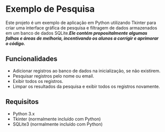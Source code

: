 # Exemplo de Pesquisa

Este projeto é um exemplo de aplicação em Python utilizando Tkinter para criar uma interface gráfica de pesquisa e filtragem de dados armazenados em um banco de dados SQLite.**_Ele contém propositalmente algumas falhas e áreas de melhoria, incentivando os alunos a corrigir e aprimorar o código._**

## Funcionalidades

- Adicionar registros ao banco de dados na inicialização, se não existirem.
- Pesquisar registros pelo nome ou email.
- Exibir todos os registros.
- Limpar os resultados da pesquisa e exibir todos os registros novamente.

## Requisitos

- Python 3.x
- Tkinter (normalmente incluído com Python)
- SQLite3 (normalmente incluído com Python)
